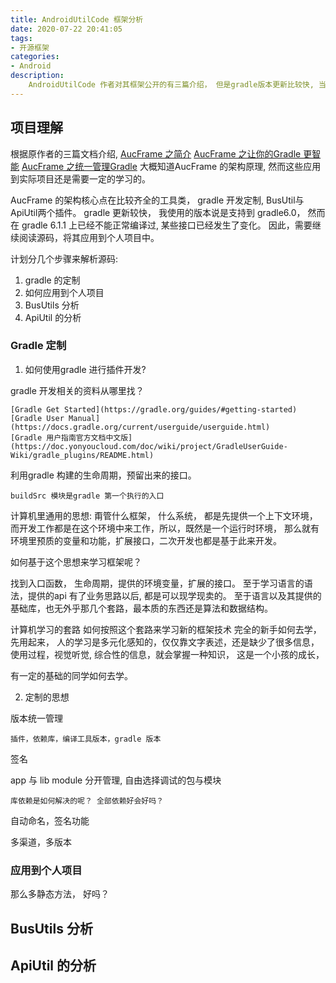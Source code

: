 ```yaml
---
title: AndroidUtilCode 框架分析
date: 2020-07-22 20:41:05
tags: 
- 开源框架
categories: 
- Android
description: 
	AndroidUtilCode 作者对其框架公开的有三篇介绍， 但是gradle版本更新比较快, 当前版本的gradle(6.1.1) 并不能无缝使用，且当前代码与example 也有些出入。此文主要记录将这个框架应用到个人项目， 移植到android 4.0.1 的过程。
---
```


## 项目理解

根据原作者的三篇文档介绍, 
[AucFrame 之简介](https://blankj.com/2019/07/22/auc-frame/)
[AucFrame 之让你的Gradle 更智能](https://blankj.com/2019/07/23/auc-frame-smart-gradle/)
[AucFrame 之统一管理Gradle](https://blankj.com/2019/07/24/auc-frame-manage-gradle/)
大概知道AucFrame 的架构原理, 然而这些应用到实际项目还是需要一定的学习的。 

AucFrame 的架构核心点在比较齐全的工具类， gradle 开发定制, BusUtil与ApiUtil两个插件。
gradle 更新较快， 我使用的版本说是支持到 gradle6.0， 然而在 gradle 6.1.1 上已经不能正常编译过, 某些接口已经发生了变化。 
因此，需要继续阅读源码，将其应用到个人项目中。 

计划分几个步骤来解析源码:

1. gradle 的定制
2. 如何应用到个人项目
2. BusUtils 分析
3. ApiUtil 的分析

### Gradle 定制

1. 如何使用gradle 进行插件开发?

gradle 开发相关的资料从哪里找？ 

	[Gradle Get Started](https://gradle.org/guides/#getting-started)
	[Gradle User Manual](https://docs.gradle.org/current/userguide/userguide.html)
	[Gradle 用户指南官方文档中文版](https://doc.yonyoucloud.com/doc/wiki/project/GradleUserGuide-Wiki/gradle_plugins/README.html)

利用gradle 构建的生命周期，预留出来的接口。

	buildSrc 模块是gradle 第一个执行的入口

计算机里通用的思想: 甭管什么框架， 什么系统， 都是先提供一个上下文环境， 而开发工作都是在这个环境中来工作，所以，既然是一个运行时环境，
那么就有环境里预质的变量和功能，扩展接口，二次开发也都是基于此来开发。

如何基于这个思想来学习框架呢？ 

找到入口函数， 生命周期，提供的环境变量，扩展的接口。 至于学习语言的语法，提供的api 有了业务思路以后, 都是可以现学现卖的。
至于语言以及其提供的基础库，也无外乎那几个套路，最本质的东西还是算法和数据结构。

计算机学习的套路
如何按照这个套路来学习新的框架技术
完全的新手如何去学，
	先用起来， 人的学习是多元化感知的，仅仅靠文字表述，还是缺少了很多信息，使用过程，视觉听觉, 综合性的信息，就会掌握一种知识， 这是一个小孩的成长，

有一定的基础的同学如何去学。

2. 定制的思想

版本统一管理

	插件，依赖库，编译工具版本，gradle 版本

签名

app 与 lib module 分开管理, 自由选择调试的包与模块

	库依赖是如何解决的呢？ 全部依赖好会好吗？ 

自动命名，签名功能

多渠道，多版本

### 应用到个人项目

那么多静态方法， 好吗？


## BusUtils 分析

## ApiUtil 的分析
